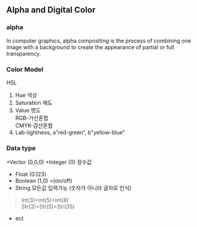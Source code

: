 ## Alpha and Digital Color

### alpha

In computer graphics, alpha compositing is the process of combining one image with a background to create the appearance of partial or full transparency.

### Color Model

HSL
1. Hue 색상
2. Saturation 채도
3. Value 명도    
  RGB-가산혼합      
  CMYK-감산혼합
4. Lab-lightness, a”red-green”, b”yellow-blue”

### Data type

+Vector (0,0,0)
+Integer (0) 정수값
+ Float (0.123)
+ Boolean (1,0) =(on/off)
+ String 모든값 입력가능 (숫자가 아니라 글자로 인식)
>	Int(3)+int(5)=int(8)    
> Str(3)=Str(5)=Str(35) 
+ ect
